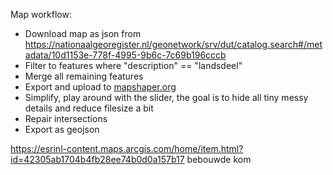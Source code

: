 Map workflow:

- Download map as json from https://nationaalgeoregister.nl/geonetwork/srv/dut/catalog.search#/metadata/10d1153e-778f-4995-9b6c-7c69b196cccb
- Filter to features where "description" == "landsdeel"
- Merge all remaining features
- Export and upload to [mapshaper.org](https://mapshaper.org/)
- Simplify, play around with the slider, the goal is to hide all tiny messy details and reduce filesize a bit
- Repair intersections
- Export as geojson

https://esrinl-content.maps.arcgis.com/home/item.html?id=42305ab1704b4fb28ee74b0d0a157b17 bebouwde kom
